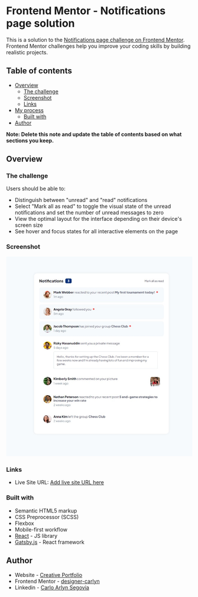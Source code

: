 # Frontend Mentor - Notifications page solution

This is a solution to the [Notifications page challenge on Frontend Mentor](https://www.frontendmentor.io/challenges/notifications-page-DqK5QAmKbC). Frontend Mentor challenges help you improve your coding skills by building realistic projects.

## Table of contents

- [Overview](#overview)
  - [The challenge](#the-challenge)
  - [Screenshot](#screenshot)
  - [Links](#links)
- [My process](#my-process)
  - [Built with](#built-with)
- [Author](#author)

**Note: Delete this note and update the table of contents based on what sections you keep.**

## Overview

### The challenge

Users should be able to:

- Distinguish between "unread" and "read" notifications
- Select "Mark all as read" to toggle the visual state of the unread notifications and set the number of unread messages to zero
- View the optimal layout for the interface depending on their device's screen size
- See hover and focus states for all interactive elements on the page

### Screenshot

![](./screenshot.jpg)

### Links

- Live Site URL: [Add live site URL here](https://your-live-site-url.com)

### Built with

- Semantic HTML5 markup
- CSS Preprocessor (SCSS)
- Flexbox
- Mobile-first workflow
- [React](https://reactjs.org/) - JS library
- [Gatsby.js](https://www.gatsbyjs.com/) - React framework

## Author

- Website - [Creative Portfolio](https://designer-carlyn.github.io/my-porfolio/)
- Frontend Mentor - [designer-carlyn](https://www.frontendmentor.io/profile/designer-carlyn)
- Linkedin - [Carlo Arlyn Segovia](linkedin.com/in/carlo-arlyn-segovia-a25b33158)
